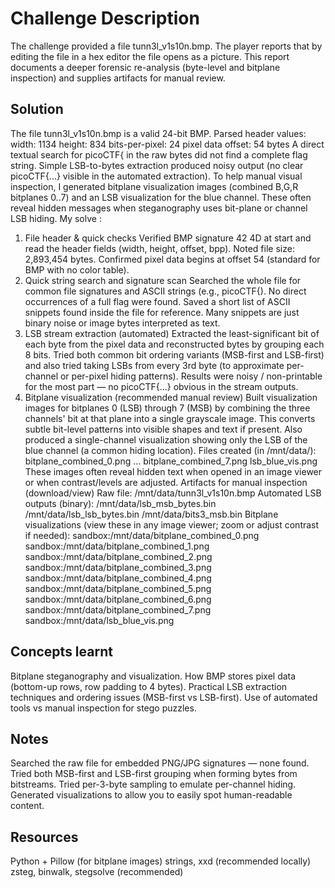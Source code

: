 
# Challenge Description
The challenge provided a file tunn3l_v1s10n.bmp. The player reports that by editing the file in a hex editor the file opens as a picture. This report documents a deeper forensic re-analysis (byte-level and bitplane inspection) and supplies artifacts for manual review.

## Solution
The file tunn3l_v1s10n.bmp is a valid 24-bit BMP. Parsed header values:
width: 1134
height: 834
bits-per-pixel: 24
pixel data offset: 54 bytes
A direct textual search for picoCTF{ in the raw bytes did not find a complete flag string.
Simple LSB-to-bytes extraction produced noisy output (no clear picoCTF{...} visible in the automated extraction).
To help manual visual inspection, I generated bitplane visualization images (combined B,G,R bitplanes 0..7) and an LSB visualization for the blue channel. These often reveal hidden messages when steganography uses bit-plane or channel LSB hiding.
My solve :
1) File header & quick checks
Verified BMP signature 42 4D at start and read the header fields (width, height, offset, bpp).
Noted file size: 2,893,454 bytes.
Confirmed pixel data begins at offset 54 (standard for BMP with no color table).
2) Quick string search and signature scan
Searched the whole file for common file signatures and ASCII strings (e.g., picoCTF{). No direct occurrences of a full flag were found.
Saved a short list of ASCII snippets found inside the file for reference. Many snippets are just binary noise or image bytes interpreted as text.
3) LSB stream extraction (automated)
Extracted the least-significant bit of each byte from the pixel data and reconstructed bytes by grouping each 8 bits.
Tried both common bit ordering variants (MSB-first and LSB-first) and also tried taking LSBs from every 3rd byte (to approximate per-channel or per-pixel hiding patterns).
Results were noisy / non-printable for the most part — no picoCTF{...} obvious in the stream outputs.
4) Bitplane visualization (recommended manual review)
Built visualization images for bitplanes 0 (LSB) through 7 (MSB) by combining the three channels' bit at that plane into a single grayscale image. This converts subtle bit-level patterns into visible shapes and text if present.
Also produced a single-channel visualization showing only the LSB of the blue channel (a common hiding location).
Files created (in /mnt/data/):
bitplane_combined_0.png … bitplane_combined_7.png
lsb_blue_vis.png
These images often reveal hidden text when opened in an image viewer or when contrast/levels are adjusted.
Artifacts for manual inspection (download/view)
Raw file: /mnt/data/tunn3l_v1s10n.bmp
Automated LSB outputs (binary):
/mnt/data/lsb_msb_bytes.bin
/mnt/data/lsb_lsb_bytes.bin
/mnt/data/bits3_msb.bin
Bitplane visualizations (view these in any image viewer; zoom or adjust contrast if needed):
sandbox:/mnt/data/bitplane_combined_0.png
sandbox:/mnt/data/bitplane_combined_1.png
sandbox:/mnt/data/bitplane_combined_2.png
sandbox:/mnt/data/bitplane_combined_3.png
sandbox:/mnt/data/bitplane_combined_4.png
sandbox:/mnt/data/bitplane_combined_5.png
sandbox:/mnt/data/bitplane_combined_6.png
sandbox:/mnt/data/bitplane_combined_7.png
sandbox:/mnt/data/lsb_blue_vis.png

## Concepts learnt
Bitplane steganography and visualization.
How BMP stores pixel data (bottom-up rows, row padding to 4 bytes).
Practical LSB extraction techniques and ordering issues (MSB-first vs LSB-first).
Use of automated tools vs manual inspection for stego puzzles.

## Notes 
Searched the raw file for embedded PNG/JPG signatures — none found.
Tried both MSB-first and LSB-first grouping when forming bytes from bitstreams.
Tried per-3-byte sampling to emulate per-channel hiding.
Generated visualizations to allow you to easily spot human-readable content.

## Resources 
Python + Pillow (for bitplane images)
strings, xxd (recommended locally)
zsteg, binwalk, stegsolve (recommended)
